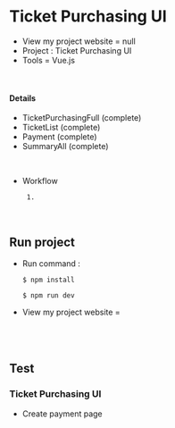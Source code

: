 # Ticket Purchasing UI
- View my project website = null
- Project : Ticket Purchasing UI
- Tools = Vue.js
</br>

#### Details
- TicketPurchasingFull (complete)
- TicketList (complete)
- Payment (complete)
- SummaryAll (complete)
</br>

- Workflow
    ```
     1. 
    ```
</br>

## Run project
- Run command :
    ```
    $ npm install
    ```
    ```
    $ npm run dev
    ```
- View my project website = 
</br></br></br></br>

## Test
### Ticket Purchasing UI
- Create payment page